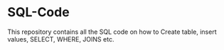 # SQL-Code
This repository contains all the SQL code on how to Create table, insert values, SELECT, WHERE, JOINS etc.
